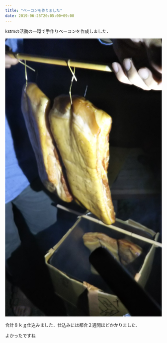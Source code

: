 ```yaml
---
title: "ベーコンを作りました"
date: 2019-06-25T20:05:00+09:00
---
```


kstmの活動の一環で手作りベーコンを作成しました．

![これはベーコンです](../image/genarate_bacon/bacon_kansei.jpg)

合計８ｋｇ仕込みました．仕込みには都合２週間ほどかかりました．

よかったですね
